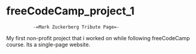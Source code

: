 # freeCodeCamp_project_1

              -=Mark Zuckerberg Tribute Page=-

My first non-profit project that i worked on while following freeCodeCamp course.
Its a single-page website.  

